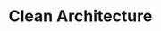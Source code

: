 ---
title: 'Clean Architecture'
slug: '/book/clean_architecture'
excerpt: '클린 아키텍처에 대해서 정리합니다.'
sidebar_position: 1
---